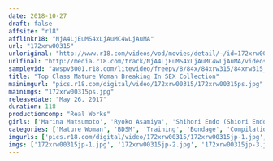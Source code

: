 ```yaml
---
date: 2018-10-27
draft: false
affsite: "r18"
afflinkr18: "NjA4LjEuMS4xLjAuMC4wLjAuMA"
url: "172xrw00315"
urloriginal: "http://www.r18.com/videos/vod/movies/detail/-/id=172xrw00315"
urlfinal: "http://media.r18.com/track/NjA4LjEuMS4xLjAuMC4wLjAuMA/videos/vod/movies/detail/-/id=172xrw00315"
samplevid: "awspv3001.r18.com/litevideo/freepv/8/84x/84xrw315/84xrw315_dmb_w.mp4"
title: "Top Class Mature Woman Breaking In SEX Collection"
mainimgurl: "pics.r18.com/digital/video/172xrw00315/172xrw00315ps.jpg"
mainimgs: "172xrw00315ps.jpg"
releasedate: "May 26, 2017"
duration: 118
productioncomp: "Real Works"
girls: ['Marina Matsumoto', 'Ryoko Asamiya', 'Shihori Endo (Shiori Endo)', 'Mirei Yokoyama', 'Saori Hirako', 'Ryoko Iori', 'Rena Sasaki', 'Chiaki Hagio', 'Reiko Kobayakawa', 'Rei Hotomi']
categories: ['Mature Woman', 'BDSM', 'Training', 'Bondage', 'Compilation']
imgurls: ['pics.r18.com/digital/video/172xrw00315/172xrw00315jp-1.jpg', 'pics.r18.com/digital/video/172xrw00315/172xrw00315jp-2.jpg', 'pics.r18.com/digital/video/172xrw00315/172xrw00315jp-3.jpg', 'pics.r18.com/digital/video/172xrw00315/172xrw00315jp-4.jpg', 'pics.r18.com/digital/video/172xrw00315/172xrw00315jp-5.jpg', 'pics.r18.com/digital/video/172xrw00315/172xrw00315jp-6.jpg', 'pics.r18.com/digital/video/172xrw00315/172xrw00315jp-7.jpg', 'pics.r18.com/digital/video/172xrw00315/172xrw00315jp-8.jpg', 'pics.r18.com/digital/video/172xrw00315/172xrw00315jp-9.jpg', 'pics.r18.com/digital/video/172xrw00315/172xrw00315jp-10.jpg', 'pics.r18.com/digital/video/172xrw00315/172xrw00315jp-11.jpg', 'pics.r18.com/digital/video/172xrw00315/172xrw00315jp-12.jpg', 'pics.r18.com/digital/video/172xrw00315/172xrw00315jp-13.jpg', 'pics.r18.com/digital/video/172xrw00315/172xrw00315jp-14.jpg', 'pics.r18.com/digital/video/172xrw00315/172xrw00315jp-15.jpg', 'pics.r18.com/digital/video/172xrw00315/172xrw00315jp-16.jpg', 'pics.r18.com/digital/video/172xrw00315/172xrw00315jp-17.jpg', 'pics.r18.com/digital/video/172xrw00315/172xrw00315jp-18.jpg', 'pics.r18.com/digital/video/172xrw00315/172xrw00315jp-19.jpg', 'pics.r18.com/digital/video/172xrw00315/172xrw00315jp-20.jpg']
imgs: ['172xrw00315jp-1.jpg', '172xrw00315jp-2.jpg', '172xrw00315jp-3.jpg', '172xrw00315jp-4.jpg', '172xrw00315jp-5.jpg', '172xrw00315jp-6.jpg', '172xrw00315jp-7.jpg', '172xrw00315jp-8.jpg', '172xrw00315jp-9.jpg', '172xrw00315jp-10.jpg', '172xrw00315jp-11.jpg', '172xrw00315jp-12.jpg', '172xrw00315jp-13.jpg', '172xrw00315jp-14.jpg', '172xrw00315jp-15.jpg', '172xrw00315jp-16.jpg', '172xrw00315jp-17.jpg', '172xrw00315jp-18.jpg', '172xrw00315jp-19.jpg', '172xrw00315jp-20.jpg']
---
```

